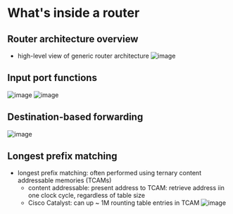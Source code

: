 # What's inside a router
## Router architecture overview
- high-level view of generic router architecture
![image](https://user-images.githubusercontent.com/83717535/141427566-b8547828-8bfa-4409-aa9a-cd32419eeb46.png)
## Input port functions
![image](https://user-images.githubusercontent.com/83717535/141427743-045535f5-1f80-4142-83d3-f05f45a25cdb.png)
![image](https://user-images.githubusercontent.com/83717535/141428279-e205b6d8-f18b-4d77-ba7b-2f6aa2f20855.png)
## Destination-based forwarding
![image](https://user-images.githubusercontent.com/83717535/141428522-49486cbd-0cec-4657-99da-2878ed99da8c.png)
## Longest prefix matching
- longest prefix matching: often performed using ternary content addressable memories (TCAMs)
  - content addressable: present address to TCAM: retrieve address iin one clock cycle, regardless of table size
  - Cisco Catalyst: can up ~ 1M rounting table entries in TCAM
![image](https://user-images.githubusercontent.com/83717535/141428653-e978435c-cb54-48f8-a08c-267a8b1015b4.png)

